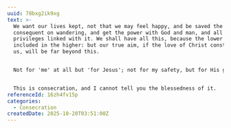 ```yaml
---
uuid: 78bxg2ik9xg
text: >-
  We want our lives kept, not that we may feel happy, and be saved the distress
  consequent on wandering, and get the power with God and man, and all the other
  privileges linked with it. We shall have all this, because the lower is
  included in the higher: but our true aim, if the love of Christ constraineth
  us, will be far beyond this.


  Not for 'me' at all but 'for Jesus'; not for my safety, but for His glory; not for my comfort, but for His joy; not that I may find rest, but that He may see the travail of His soul, and be satisfied! Yes, for Him I want to be kept. Kept for His sake; kept for His use; kept to be His witness; kept for His joy! Kept for Him, that in me He may show forth some tiny sparkle of His light and beauty; kept to do His will and His work in His own way; kept, it may be, to suffer for His sake; kept for Him, that He may do just what seemeth Him good with me; kept, so that no other lord shall have any more dominion over me, but that Jesus shall have all there is to have;—little enough, indeed, but not divided or diminished by any other claim. Is not this, O you who love the Lord—is not this worth living for, worth asking for, worth trusting for?


  This is consecration, and I cannot tell you the blessedness of it. 
referenceId: 16zh4fv15p
categories:
  - Consecration
createdDate: 2025-10-20T03:51:00Z
---
```

